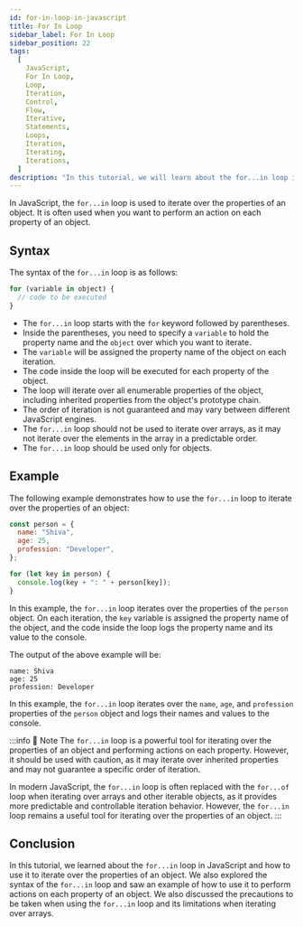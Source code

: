 ```yaml
---
id: for-in-loop-in-javascript
title: For In Loop
sidebar_label: For In Loop
sidebar_position: 22
tags:
  [
    JavaScript,
    For In Loop,
    Loop,
    Iteration,
    Control,
    Flow,
    Iterative,
    Statements,
    Loops,
    Iteration,
    Iterating,
    Iterations,
  ]
description: "In this tutorial, we will learn about the for...in loop in JavaScript. We will learn how to use the for...in loop to iterate over the properties of an object in JavaScript."
---
```


In JavaScript, the `for...in` loop is used to iterate over the properties of an object. It is often used when you want to perform an action on each property of an object.

## Syntax

The syntax of the `for...in` loop is as follows:

```js title="app.js"
for (variable in object) {
  // code to be executed
}
```

- The `for...in` loop starts with the `for` keyword followed by parentheses.
- Inside the parentheses, you need to specify a `variable` to hold the property name and the `object` over which you want to iterate.
- The `variable` will be assigned the property name of the object on each iteration.
- The code inside the loop will be executed for each property of the object.
- The loop will iterate over all enumerable properties of the object, including inherited properties from the object's prototype chain.
- The order of iteration is not guaranteed and may vary between different JavaScript engines.
- The `for...in` loop should not be used to iterate over arrays, as it may not iterate over the elements in the array in a predictable order.
- The `for...in` loop should be used only for objects.

## Example

The following example demonstrates how to use the `for...in` loop to iterate over the properties of an object:

```js title="app.js"
const person = {
  name: "Shiva",
  age: 25,
  profession: "Developer",
};

for (let key in person) {
  console.log(key + ": " + person[key]);
}
```

In this example, the `for...in` loop iterates over the properties of the `person` object. On each iteration, the `key` variable is assigned the property name of the object, and the code inside the loop logs the property name and its value to the console.

The output of the above example will be:

```plaintext title="Output"
name: Shiva
age: 25
profession: Developer
```

In this example, the `for...in` loop iterates over the `name`, `age`, and `profession` properties of the `person` object and logs their names and values to the console.

:::info 📝 Note
The `for...in` loop is a powerful tool for iterating over the properties of an object and performing actions on each property. However, it should be used with caution, as it may iterate over inherited properties and may not guarantee a specific order of iteration.

In modern JavaScript, the `for...in` loop is often replaced with the `for...of` loop when iterating over arrays and other iterable objects, as it provides more predictable and controllable iteration behavior. However, the `for...in` loop remains a useful tool for iterating over the properties of an object.
:::


## Conclusion

In this tutorial, we learned about the `for...in` loop in JavaScript and how to use it to iterate over the properties of an object. We also explored the syntax of the `for...in` loop and saw an example of how to use it to perform actions on each property of an object. We also discussed the precautions to be taken when using the `for...in` loop and its limitations when iterating over arrays.

